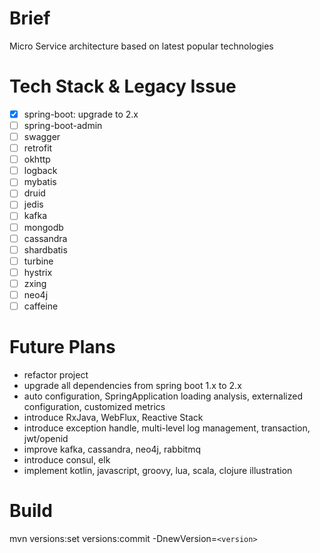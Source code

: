 Brief
=======
Micro Service architecture based on latest popular technologies

Tech Stack & Legacy Issue
=======
- [x] spring-boot: upgrade to 2.x
- [ ] spring-boot-admin
- [ ] swagger
- [ ] retrofit
- [ ] okhttp
- [ ] logback
- [ ] mybatis
- [ ] druid
- [ ] jedis
- [ ] kafka
- [ ] mongodb
- [ ] cassandra
- [ ] shardbatis
- [ ] turbine
- [ ] hystrix
- [ ] zxing
- [ ] neo4j
- [ ] caffeine

Future Plans
=======
- refactor project
- upgrade all dependencies from spring boot 1.x to 2.x
- auto configuration, SpringApplication loading analysis, externalized configuration, customized metrics
- introduce RxJava, WebFlux, Reactive Stack
- introduce exception handle, multi-level log management, transaction, jwt/openid
- improve kafka, cassandra, neo4j, rabbitmq
- introduce consul, elk
- implement kotlin, javascript, groovy, lua, scala, clojure illustration

Build
=======
mvn versions:set versions:commit -DnewVersion=`<version>`